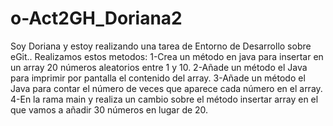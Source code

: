 # o-Act2GH_Doriana2
Soy Doriana y estoy realizando una tarea de Entorno de Desarrollo sobre eGit..
Realizamos estos metodos:
1-Crea un método en java para insertar en un array 20 números aleatorios entre 1 y 10.
2-Añade un método el Java para imprimir por pantalla el contenido del array.
3-Añade un método el Java para contar el número de veces que aparece cada
número en el array. 
4-En la rama main y realiza un cambio sobre el método insertar array en el
que vamos a añadir 30 números en lugar de 20.
